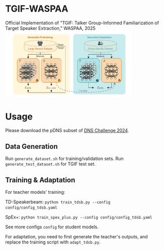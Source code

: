 # TGIF-WASPAA
Official Implementation of "TGIF: Talker Group-Informed Familiarization of Target Speaker Extraction," WASPAA, 2025
<img src="assets/overview.png" alt="TGIF Architecture" width="400"/> 

# Usage
Please download the pDNS subset of [DNS Challenge 2024](https://github.com/microsoft/DNS-Challenge).
## Data Generation
Run ```generate_dataset.sh``` for training/validation sets.
Run ```generate_test_dataset.sh``` for TGIF test set.

## Training & Adaptation
For teacher models' training:

TD-Speakerbeam: ```python train_tdsb.py --config config/config_tdsb.yaml```

SpEx+: ```python train_spex_plus.py --config config/config_tdsb.yaml```

See more configs ```config``` for student models.

For adaptation, you need to first generate the teacher's outputs, and replace the training script with ```adapt_tdsb.py```.